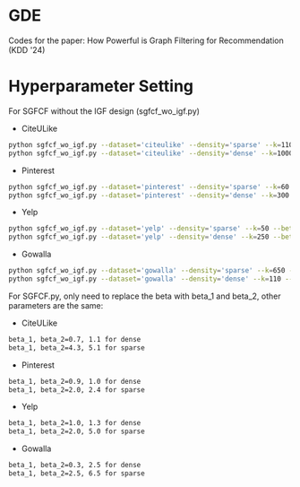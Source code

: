 # GDE
Codes for the paper: How Powerful is Graph Filtering for Recommendation (KDD '24)

# Hyperparameter Setting

For SGFCF without the IGF design (sgfcf_wo_igf.py)

- CiteULike

```bash
python sgfcf_wo_igf.py --dataset='citeulike' --density='sparse' --k=110 --beta=4.6 --alpha=2.3--gamma=0.05
python sgfcf_wo_igf.py --dataset='citeulike' --density='dense' --k=1000 --beta=0.95 --eps=0.28 --gamma=1.5
```

- Pinterest

```bash
python sgfcf_wo_igf.py --dataset='pinterest' --density='sparse' --k=60 --beta=2.0 --eps=0.37--gamma=0.07
python sgfcf_wo_igf.py --dataset='pinterest' --density='dense' --k=300 --beta=1.0 --alpha=10 --gamma=0.3
```



- Yelp

```bash
python sgfcf_wo_igf.py --dataset='yelp' --density='sparse' --k=50 --beta=2.0 --alpha=5.3--gamma=0.025
python sgfcf_wo_igf.py --dataset='yelp' --density='dense' --k=250 --beta=1.0 --alpha=10 --gamma=0.5
```


- Gowalla

```bash
python sgfcf_wo_igf.py --dataset='gowalla' --density='sparse' --k=650 --beta=1.3 --eps=0.34 --gamma=1.6
python sgfcf_wo_igf.py --dataset='gowalla' --density='dense' --k=110 --beta=3.1 --alpha=4.8 --gamma=0.02
```

For SGFCF.py, only need to replace the beta with beta_1 and beta_2, other parameters are the same:

- CiteULike

```bash
beta_1, beta_2=0.7, 1.1 for dense
beta_1, beta_2=4.3, 5.1 for sparse
```

- Pinterest

```bash
beta_1, beta_2=0.9, 1.0 for dense
beta_1, beta_2=2.0, 2.4 for sparse
```

- Yelp

```bash
beta_1, beta_2=1.0, 1.3 for dense
beta_1, beta_2=2.0, 5.0 for sparse
```

- Gowalla

```bash
beta_1, beta_2=0.3, 2.5 for dense
beta_1, beta_2=2.5, 6.5 for sparse
```

